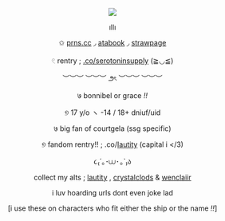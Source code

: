 <p align="center">
  <img src="https://files.catbox.moe/3j145c.webp">
</p>

<div align="center">

ıllı

✩ [prns.cc](https://pronouns.cc/@courtgela) ◞ [atabook](https://courtgela.atabook.org) ◞ [strawpage](https://mirrorgem.straw.page)

𓏲 rentry ; [.co/serotoninsupply](https://rentry.co/serotoninsupply) (≧◡≦)

︶︶︶  ︶︶︶ ౨ৎ ︶︶︶  ︶︶︶

७ bonnibel or grace *!!*

୭ 17 y/o ヽ -14 / 18+ dniuf/uid

७ big fan of courtgela (ssg specific) 

୭ fandom rentry!! ; .co/[Iautity](https://rentry.co/Iautity) (capital i </3) 

૮₍´｡･⩊･ ｡`₎ა 

collect my alts ; [lautity](https://github.com/lautity) , [crystalclods](https://github.com/crystalclods) & [wenclaiir](https://github.com/wenclairr)

i luv hoarding urls dont even joke lad

[i use these on characters who fit either the ship or the name *!!*]
